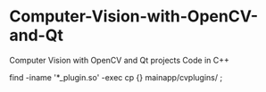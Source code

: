 # Computer-Vision-with-OpenCV-and-Qt
Computer Vision with OpenCV and Qt projects
Code in C++

find -iname '*_plugin.so' -exec cp {} mainapp/cvplugins/ \;
